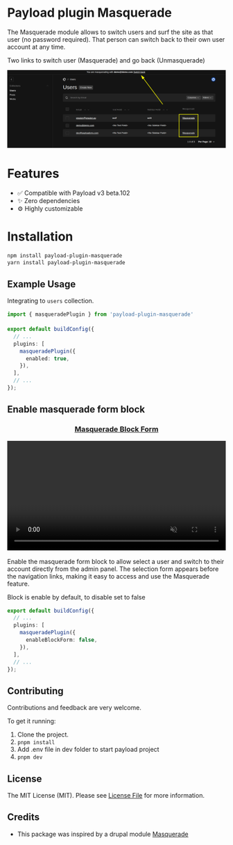 # Payload plugin Masquerade

The Masquerade module allows to switch users and surf the site as that user (no password required). That person can switch back to their own user account at any time.

Two links to switch user (Masquerade) and go back (Unmasquerade)

![Masquerade](https://raw.githubusercontent.com/manutepowa/payload-plugin-masquerade/main/screenshots/masquerade.png)

# Features

- ✅ Compatible with Payload v3 beta.102
- ✨ Zero dependencies
- ⚙ Highly customizable

# Installation

```
npm install payload-plugin-masquerade
yarn install payload-plugin-masquerade
```

## Example Usage

Integrating to `users` collection.

```ts
import { masqueradePlugin } from 'payload-plugin-masquerade'

export default buildConfig({
  // ...
  plugins: [
    masqueradePlugin({
      enabled: true,
    }),
  ],
  // ...
});
```

## Enable masquerade form block

<div align="center">
  <p>
    <h3><a href="https://raw.githubusercontent.com/manutepowa/payload-plugin-masquerade/main/screenshots/masquerade-form.mp4">Masquerade Block Form</a></h3>
    <video style="width: 100%" controls muted src="https://raw.githubusercontent.com/manutepowa/payload-plugin-masquerade/main/screenshots/masquerade-form.mp4"></video>
  </p>
</div>

Enable the masquerade form block to allow select a user and switch to their account directly from the admin panel. The selection form appears before the navigation links, making it easy to access and use the Masquerade feature.

Block is enable by default, to disable set to false

```ts
export default buildConfig({
  // ...
  plugins: [
    masqueradePlugin({
      enableBlockForm: false,
    }),
  ],
  // ...
});
```


## Contributing

Contributions and feedback are very welcome.

To get it running:

1. Clone the project.
2. `pnpm install`
3. Add .env file in dev folder to start payload project
4. `pnpm dev`

## License

The MIT License (MIT). Please see [License File](LICENSE) for more information.

## Credits
- This package was inspired by a drupal module [Masquerade](https://www.drupal.org/project/masquerade)
